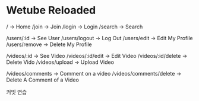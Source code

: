 # Wetube Reloaded

/ -> Home
/join -> Join
/login -> Login
/search -> Search

/users/:id -> See User
/users/logout -> Log Out
/users/edit -> Edit My Profile
/users/remove -> Delete My Profile

/videos/:id -> See Video
/videos/:id/edit -> Edit Video
/videos/:id/delete -> Delete Vido
/videos/upload -> Upload Video

/videos/comments -> Comment on a video
/videos/comments/delete -> Delete A Comment of a Video

커밋 연습
